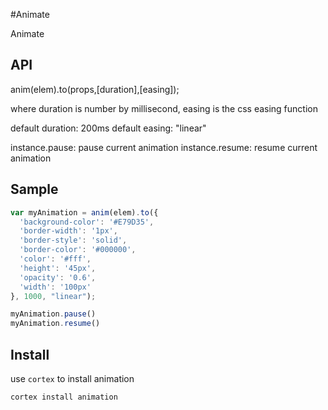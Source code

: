 #Animate

Animate

## API

anim(elem).to(props,[duration],[easing]);

where duration is number by millisecond, easing is the css easing function

default duration: 200ms
default easing: "linear"

instance.pause: pause current animation
instance.resume: resume current animation

## Sample

```javascript
var myAnimation = anim(elem).to({
  'background-color': '#E79D35',
  'border-width': '1px',
  'border-style': 'solid',
  'border-color': '#000000',
  'color': '#fff',
  'height': '45px',
  'opacity': '0.6',
  'width': '100px'
}, 1000, "linear");

myAnimation.pause()
myAnimation.resume()
```
## Install

use `cortex` to install animation

`cortex install animation`